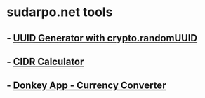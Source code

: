 # sudarpo.net tools

## - [UUID Generator with crypto.randomUUID](/uuid)
## - [CIDR Calculator](/cidr)
## - [Donkey App - Currency Converter](/donkey-app)
